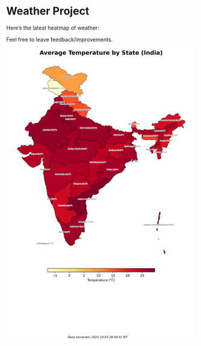 # Weather Project

Here’s the latest heatmap of weather:

Feel free to leave feedback/improvements.

![India Heatmap](docs/assets/india_heatmap.png?v=DFE9C2)
